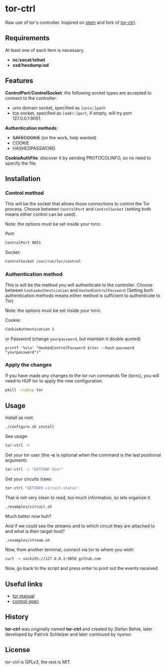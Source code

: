 # tor-ctrl

Raw use of tor's controller. Inspired on [stem](stem.torproject.org) and fork of [tor-ctrl](https://github.com/adrelanos/tor-ctrl/blob/master/usr/bin/tor-ctrl).

## Requirements

At least one of each item is necessary.

* **nc**/**socat**/**telnet**
* **xxd**/**hexdump**/**od**

## Features

**ControlPort**/**ControlSocket**: the following socket types are accepted to connect to the controller:
* unix domain socket, specified as `[unix:]path`
* tcp socket, specified as `[addr:]port`, if empty, will try port 127.0.0.1:9051.

**Authentication methods**:
* ~~SAFECOOKIE~~ (on the work, help wanted)
* COOKIE
* HASHEDPASSWORD

**CookieAuthFile**: discover it by sending PROTOCOLINFO, so no need to specify the file.

## Installation

### Control method

This will be the socket that allows those connections to control the Tor process. Choose between `ControlPort` and `ControlSocket` (setting both means either control can be used).

Note: the options must be set inside your torrc.

Port:
```sh
ControlPort 9051
```

Socket:
```sh
ControlSocket /var/run/tor/control
```

### Authentication method

This is will be the method you will authenticate to the controller. Choose between `CookieAuthentication` and `HashedControlPassword` (Setting both authentication methods means either method is sufficient to authenticate to Tor)

Note: the options must be set inside your torrc.

Cookie:
```sh
CookieAuthentication 1
```
or
Password (change `yourpassword`, but maintain it double quoted)
```
printf '%s\n' "HashedControlPassword $(tor --hash-password "yourpassword")"
```

### Apply the changes

If you have made any changes to the tor run commands file (torrc), you will need to HUP tor to apply the new configuration.

```sh
pkill -sighup tor
```

## Usage

Install as root:
```sh
./configure.sh install
```

See usage:
```sh
tor-ctrl -h
```

Get your tor user (the **-c** is optional when the command is the last positional argument):
```sh
tor-ctrl -c "GETCONF User"
```

Get your circuits (raw):
```sh
tor-ctrl "GETINFO circuit-status"
```

That is not very clean to read, too much information, so lets organize it.
```sh
./examples/circuit.sh
```
Much better now huh?

And if we could see the streams and to which circuit they are attached to and what is their target host?
```sh
./examples/stream.sh
```
Now, from another terminal, connect via tor to where you wish:
```sh
curl -x socks5h://127.0.0.1:9050 github.com
```
Now, go back to the script and press enter to print out the events received.

## Useful links

* [tor manual](https://2019.www.torproject.org/docs/tor-manual-dev.html.en#cookieauthentication)
* [control-spec](https://gitweb.torproject.org/torspec.git/tree/control-spec.txt#n1637)

## History

**tor-ctrl** was originally named **tor-ctrl** and created by Stefan Behte, later developed by Patrick Schleizer and later continued by nyxnor.

## License

tor-ctrl is GPLv3, the rest is MIT.
